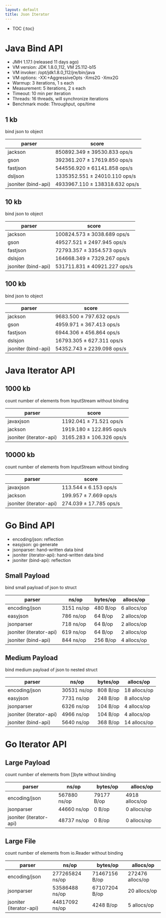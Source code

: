 ```yaml
---
layout: default
title: Json Iterator
---
```


* TOC
{:toc}

# Java Bind API

* JMH 1.17.1 (released 11 days ago)
* VM version: JDK 1.8.0_112, VM 25.112-b15
* VM invoker: /opt/jdk1.8.0_112/jre/bin/java
* VM options: -XX:+AggressiveOpts -Xms2G -Xmx2G
* Warmup: 3 iterations, 1 s each
* Measurement: 5 iterations, 2 s each
* Timeout: 10 min per iteration
* Threads: 16 threads, will synchronize iterations
* Benchmark mode: Throughput, ops/time

## 1 kb

bind json to object

| parser | score |
| ---    | ---   |
| jackson  | 850892.349 ± 39530.833  ops/s |
| gson     | 392361.207 ± 17619.850  ops/s |
| fastjson | 544556.920 ± 61141.858  ops/s |
| dsljson  | 1335352.551 ± 24010.110  ops/s |
| jsoniter (bind-api) | 4933967.110 ± 138318.632  ops/s |

## 10 kb

bind json to object

| parser | score |
| ---    | ---   |
| jackson  | 100824.573 ± 3038.689  ops/s |
| gson     | 49527.521 ± 2497.945  ops/s |
| fastjson | 72793.357 ± 3354.573  ops/s |
| dslsjon  | 164668.349 ±  7329.267  ops/s |
| jsoniter (bind-api) | 531711.831 ± 40921.227  ops/s |

## 100 kb

bind json to object

| parser | score |
| ---    | ---   |
| jackson  | 9683.500 ±  797.632  ops/s |
| gson     | 4959.971 ±  367.413  ops/s |
| fastjson | 6944.306 ±  456.864  ops/s |
| dslsjon  | 16793.305 ±  627.311  ops/s |
| jsoniter (bind-api) | 54352.743 ± 2239.098  ops/s |

# Java Iterator API

## 1000 kb

count number of elements from InputStream without binding

| parser    | score |
| ---       | ---   |
| javaxjson | 1192.041 ± 71.521  ops/s  |
| jackson   | 1919.180 ± 122.895  ops/s |
| jsoniter (iterator-api) | 3165.283 ± 106.326  ops/s |

## 10000 kb

count number of elements from InputStream without binding

| parser    | score |
| ---       | ---   |
| javaxjson | 113.544 ±  6.153  ops/s |
| jackson   | 199.957 ±  7.669  ops/s |
| jsoniter (iterator-api) | 274.039 ± 17.785  ops/s |

# Go Bind API

* encoding/json: reflection
* easyjson: go generate
* jsonparser: hand-written data bind
* jsoniter (iterator-api): hand-written data bind
* jsoniter (bind-api): reflection

## Small Payload

bind small payload of json to struct

| parser                  | ns/op      | bytes/op | allocs/op   |
| ---                     | ---        | ---      | ---         |
| encoding/json           | 3151 ns/op | 480 B/op |	6 allocs/op |
| easyjson                | 786 ns/op	 | 64 B/op	| 2 allocs/op |
| jsonparser              | 718 ns/op	 | 64 B/op  | 2 allocs/op |
| jsoniter (iterator-api) | 619 ns/op  | 64 B/op  | 2 allocs/op |
| jsoniter (bind-api)     | 844 ns/op  | 256 B/op | 4 allocs/op |

## Medium Payload

bind medium payload of json to nested struct

| parser                  | ns/op       | bytes/op | allocs/op    |
| ---                     | ---         | ---      | ---          |
| encoding/json           | 30531 ns/op	| 808 B/op | 18 allocs/op |
| easyjson                | 7731 ns/op  | 248 B/op | 8 allocs/op  |
| jsonparser              | 6326 ns/op  | 104 B/op | 4 allocs/op  |
| jsoniter (iterator-api) | 4966 ns/op	| 104 B/op | 4 allocs/op  |
| jsoniter (bind-api)     | 5640 ns/op  | 368 B/op | 14 allocs/op |

# Go Iterator API

## Large Payload

count number of elements from []byte without binding

| parser                  | ns/op          | bytes/op   | allocs/op      |
| ---                     | ---            | ---        | ---            |
| encoding/json           | 567880 ns/op	 | 79177 B/op | 4918 allocs/op |
| jsonparser              | 44660 ns/op	   | 0 B/op	    | 0 allocs/op    |
| jsoniter (iterator-api) | 48737 ns/op    | 0 B/op     | 0 allocs/op    |

## Large File

count number of elements from io.Reader without binding

| parser                  | ns/op           | bytes/op      | allocs/op        |
| ---                     | ---             | ---           | ---              |
| encoding/json           | 277265824 ns/op	| 71467156 B/op	| 272476 allocs/op |
| jsonparser              | 53586488 ns/op	| 67107204 B/op | 20 allocs/op     |
| jsoniter (iterator-api) | 44817092 ns/op  | 4248 B/op     | 5 allocs/op      |

